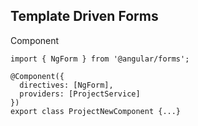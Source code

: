 ## Template Driven Forms

Component

```
import { NgForm } from '@angular/forms';

@Component({
  directives: [NgForm],
  providers: [ProjectService]
})
export class ProjectNewComponent {...}

```
